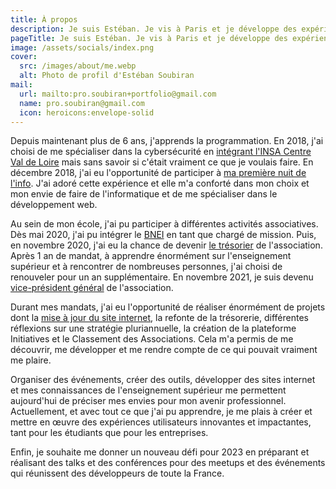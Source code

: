 ```yaml
---
title: À propos
description: Je suis Estéban. Je vis à Paris et je développe des expériences utilisateurs.
pageTitle: Je suis Estéban. Je vis à Paris et je développe des expériences utilisateurs.
image: /assets/socials/index.png
cover:
  src: /images/about/me.webp
  alt: Photo de profil d'Estéban Soubiran
mail:
  url: mailto:pro.soubiran+portfolio@gmail.com
  name: pro.soubiran@gmail.com
  icon: heroicons:envelope-solid
---
```


Depuis maintenant plus de 6 ans, j'apprends la programmation. En 2018, j'ai choisi de me spécialiser dans la cybersécurité en [intégrant l'INSA Centre Val de Loire](../4.experience/eleve-ingenieur-insa-centre-val-de-loire.md) mais sans savoir si c'était vraiment ce que je voulais faire. En décembre 2018, j'ai eu l'opportunité de participer à [ma première nuit de l'info](../2.projets/mes-participations-aux-nuits-de-linfo.md). J'ai adoré cette expérience et elle m'a conforté dans mon choix et mon envie de faire de l'informatique et de me spécialiser dans le développement web.

Au sein de mon école, j'ai pu participer à différentes activités associatives. Dès mai 2020, j'ai pu intégrer le [BNEI](https://bnei.fr) en tant que chargé de mission. Puis, en novembre 2020, j'ai eu la chance de devenir [le trésorier](../4.experience/tresorier-bnei.md) de l'association. Après 1 an de mandat, à apprendre énormément sur l'enseignement supérieur et à rencontrer de nombreuses personnes, j'ai choisi de renouveler pour un an supplémentaire. En novembre 2021, je suis devenu [vice-président général](../4.experience/vice-president-general-bnei.md) de l'association.

Durant mes mandats, j'ai eu l'opportunité de réaliser énormément de projets dont la [mise à jour du site internet](../2.projets/un-renouveau-pour-le-bnei.md), la refonte de la trésorerie, différentes réflexions sur une stratégie pluriannuelle, la création de la plateforme Initiatives et le Classement des Associations. Cela m'a permis de me découvrir, me développer et me rendre compte de ce qui pouvait vraiment me plaire.

Organiser des événements, créer des outils, développer des sites internet et mes connaissances de l'enseignement supérieur me permettent aujourd'hui de préciser mes envies pour mon avenir professionnel. Actuellement, et avec tout ce que j'ai pu apprendre, je me plais à créer et mettre en œuvre des expériences utilisateurs innovantes et impactantes, tant pour les étudiants que pour les entreprises.

Enfin, je souhaite me donner un nouveau défi pour 2023 en préparant et réalisant des talks et des conférences pour des meetups et des événements qui réunissent des développeurs de toute la France.
